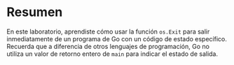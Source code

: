 # Resumen

En este laboratorio, aprendiste cómo usar la función `os.Exit` para salir inmediatamente de un programa de Go con un código de estado específico. Recuerda que a diferencia de otros lenguajes de programación, Go no utiliza un valor de retorno entero de `main` para indicar el estado de salida.
